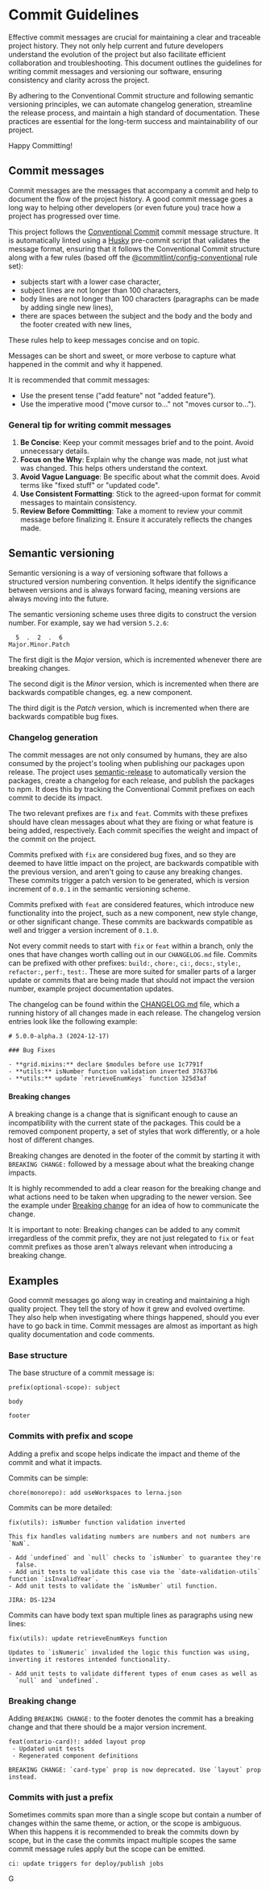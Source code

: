 # Commit Guidelines

Effective commit messages are crucial for maintaining a clear and traceable project history. They not only help current and future developers understand the evolution of the project but also facilitate efficient collaboration and troubleshooting. This document outlines the guidelines for writing commit messages and versioning our software, ensuring consistency and clarity across the project.

By adhering to the Conventional Commit structure and following semantic versioning principles, we can automate changelog generation, streamline the release process, and maintain a high standard of documentation. These practices are essential for the long-term success and maintainability of our project.

Happy Committing!

## Commit messages

Commit messages are the messages that accompany a commit and help to document the flow of the project history. A good commit message goes a long way to helping other developers (or even future you) trace how a project has progressed over time.

This project follows the [Conventional Commit](https://www.conventionalcommits.org/en/v1.0.0/) commit message structure. It is automatically linted using a [Husky](https://typicode.github.io/husky/) pre-commit script that validates the message format, ensuring that it follows the Conventional Commit structure along with a few rules (based off the [@commitlint/config-conventional](https://github.com/conventional-changelog/commitlint/tree/master/%40commitlint/config-conventional) rule set):

- subjects start with a lower case character,
- subject lines are not longer than 100 characters,
- body lines are not longer than 100 characters (paragraphs can be made by adding single new lines),
- there are spaces between the subject and the body and the body and the footer created with new lines,

These rules help to keep messages concise and on topic.

Messages can be short and sweet, or more verbose to capture what happened in the commit and why it happened.

It is recommended that commit messages:

- Use the present tense ("add feature" not "added feature").
- Use the imperative mood ("move cursor to..." not "moves cursor to...").

### General tip for writing commit messages

1. **Be Concise**: Keep your commit messages brief and to the point. Avoid unnecessary details.
1. **Focus on the Why**: Explain why the change was made, not just what was changed. This helps others understand the context.
1. **Avoid Vague Language**: Be specific about what the commit does. Avoid terms like "fixed stuff" or "updated code".
1. **Use Consistent Formatting**: Stick to the agreed-upon format for commit messages to maintain consistency.
1. **Review Before Committing**: Take a moment to review your commit message before finalizing it. Ensure it accurately reflects the changes made.

## Semantic versioning

Semantic versioning is a way of versioning software that follows a structured version numbering convention. It helps identify the significance between versions and is always forward facing, meaning versions are always moving into the future.

The semantic versioning scheme uses three digits to construct the version number. For example, say we had version `5.2.6`:

```
  5  .  2  .  6
Major.Minor.Patch
```

The first digit is the _Major_ version, which is incremented whenever there are breaking changes.

The second digit is the _Minor_ version, which is incremented when there are backwards compatible changes, eg. a new component.

The third digit is the _Patch_ version, which is incremented when there are backwards compatible bug fixes.

### Changelog generation

The commit messages are not only consumed by humans, they are also consumed by the project's tooling when publishing our packages upon release. The project uses [semantic-release](https://github.com/semantic-release/semantic-release) to automatically version the packages, create a changelog for each release, and publish the packages to npm. It does this by tracking the Conventional Commit prefixes on each commit to decide its impact.

The two relevant prefixes are `fix` and `feat`. Commits with these prefixes should have clean messages about what they are fixing or what feature is being added, respectively. Each commit specifies the weight and impact of the commit on the project.

Commits prefixed with `fix` are considered bug fixes, and so they are deemed to have little impact on the project, are backwards compatible with the previous version, and aren't going to cause any breaking changes. These commits trigger a patch version to be generated, which is version increment of `0.0.1` in the semantic versioning scheme.

Commits prefixed with `feat` are considered features, which introduce new functionality into the project, such as a new component, new style change, or other significant change. These commits are backwards compatible as well and trigger a version increment of `0.1.0`.

Not every commit needs to start with `fix` or `feat` within a branch, only the ones that have changes worth calling out in our `CHANGELOG.md` file. Commits can be prefixed with other prefixes: `build:`, `chore:`, `ci:`, `docs:`, `style:`, `refactor:`, `perf:`, `test:`. These are more suited for smaller parts of a larger update or commits that are being made that should not impact the version number, example project documentation updates.

The changelog can be found within the [CHANGELOG.md](https://github.com/ongov/ontario-design-system/blob/develop/CHANGELOG.md) file, which a running history of all changes made in each release. The changelog version entries look like the following example:

```
# 5.0.0-alpha.3 (2024-12-17)

### Bug Fixes

- **grid.mixins:** declare $modules before use 1c7791f
- **utils:** isNumber function validation inverted 37637b6
- **utils:** update `retrieveEnumKeys` function 325d3af
```

#### Breaking changes

A breaking change is a change that is significant enough to cause an incompatibility with the current state of the packages. This could be a removed component property, a set of styles that work differently, or a hole host of different changes.

Breaking changes are denoted in the footer of the commit by starting it with `BREAKING CHANGE:` followed by a message about what the breaking change impacts.

It is highly recommended to add a clear reason for the breaking change and what actions need to be taken when upgrading to the newer version. See the example under [Breaking change](#breaking-change) for an idea of how to communicate the change.

It is important to note: Breaking changes can be added to any commit irregardless of the commit prefix, they are not just relegated to `fix` or `feat` commit prefixes as those aren't always relevant when introducing a breaking change.

## Examples

Good commit messages go along way in creating and maintaining a high quality project. They tell the story of how it grew and evolved overtime. They also help when investigating where things happened, should you ever have to go back in time. Commit messages are almost as important as high quality documentation and code comments.

### Base structure

The base structure of a commit message is:

```
prefix(optional-scope): subject

body

footer
```

### Commits with prefix and scope

Adding a prefix and scope helps indicate the impact and theme of the commit and what it impacts.

Commits can be simple:

```
chore(monorepo): add useWorkspaces to lerna.json
```

Commits can be more detailed:

```
fix(utils): isNumber function validation inverted

This fix handles validating numbers are numbers and not numbers are `NaN`.

- Add `undefined` and `null` checks to `isNumber` to guarantee they're
  false.
- Add unit tests to validate this case via the `date-validation-utils` function `isInvalidYear`.
- Add unit tests to validate the `isNumber` util function.

JIRA: DS-1234
```

Commits can have body text span multiple lines as paragraphs using new lines:

```
fix(utils): update retrieveEnumKeys function

Updates to `isNumeric` invalided the logic this function was using,
inverting it restores intended functionality.

- Add unit tests to validate different types of enum cases as well as
  `null` and `undefined`.
```

### Breaking change

Adding `BREAKING CHANGE:` to the footer denotes the commit has a breaking change and that there should be a major version increment.

```
feat(ontario-card)!: added layout prop
 - Updated unit tests
 - Regenerated component definitions

BREAKING CHANGE: `card-type` prop is now deprecated. Use `layout` prop instead.
```

### Commits with just a prefix

Sometimes commits span more than a single scope but contain a number of changes within the same theme, or action, or the scope is ambiguous. When this happens it is recommended to break the commits down by scope, but in the case the commits impact multiple scopes the same commit message rules apply but the scope can be emitted.

```
ci: update triggers for deploy/publish jobs
```

G
